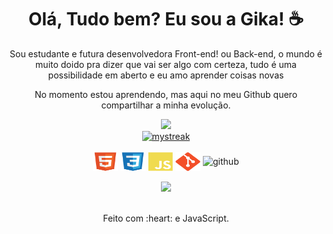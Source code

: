 <div>
  
  <h1 align="center">
    Olá, Tudo bem? Eu sou a Gika! ☕
  </h1>
  
  <p align="center">
   Sou estudante e futura desenvolvedora Front-end! ou Back-end, o mundo é muito doido pra dizer que vai ser algo com certeza, tudo é uma possibilidade em aberto e eu amo aprender coisas novas
  </p>
  
  <p align="center">
    No momento estou aprendendo, mas aqui no meu Github quero compartilhar a minha evolução.
  </p>
  
</div>

<div align="center">
  <a href="https://github.com/ggkadev">
   <img height="150em" src="https://github-readme-stats.vercel.app/api/top-langs/?username=ggkadev&theme=dracula&hide_border=false&&layout=compact"/>
   <br>
   <img src="https://github-readme-streak-stats.herokuapp.com/?user=ggkadev&theme=dracula" alt="mystreak"/>
  </a>
</div>

<div align="center" valign="top"><br>
  
  <img align="center" alt="HTML" height="30" width="40" src="https://raw.githubusercontent.com/devicons/devicon/master/icons/html5/html5-original.svg">
  <img align="center" alt="CSS" height="30" width="40" src="https://raw.githubusercontent.com/devicons/devicon/master/icons/css3/css3-original.svg">
  <img align="center" alt="Js" height="30" width="40" src="https://raw.githubusercontent.com/devicons/devicon/master/icons/javascript/javascript-plain.svg">
  <img align="center" alt="git" height="30" width="40" src="https://raw.githubusercontent.com/devicons/devicon/master/icons/git/git-original.svg">
  <img align="center" alt="github" height="35" width="35" src="https://icon-library.com/images/github-icon-white/github-icon-white-6.jpg">
  
</div><br>

<div align="center">
  <a href="mailto:gikaalvescontact@gmail.com"><img src="https://img.shields.io/badge/-Gmail-%23333?style=for-the-badge&logo=gmail&logoColor=white" target="_blank"></a>
</div>
<br>

<div align="center">
  <p>Feito com :heart: e JavaScript.</p>
</div>
